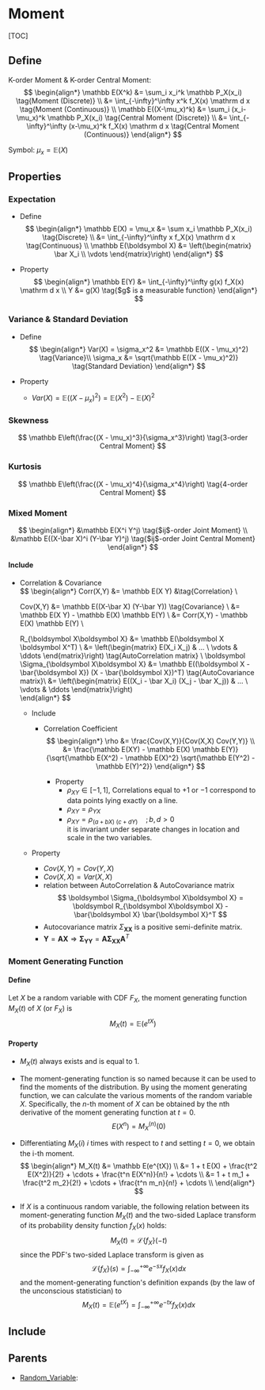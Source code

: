 # Moment

[TOC]

## Define

K-order Moment & K-order Central Moment:
$$
\begin{align*}
  \mathbb E(X^k) &= \sum_i x_i^k \mathbb P_X(x_i)  \tag{Moment (Discrete)}  \\
    &= \int_{-\infty}^\infty x^k f_X(x) \mathrm d x  \tag{Moment (Continuous)}  \\
  \mathbb E((X-\mu_x)^k) &= \sum_i (x_i-\mu_x)^k \mathbb P_X(x_i)  \tag{Central Moment (Discrete)}  \\
    &= \int_{-\infty}^\infty (x-\mu_x)^k f_X(x) \mathrm d x  \tag{Central Moment (Continuous)}
\end{align*}
$$

Symbol: $\mu_x = \mathbb E(X)$

## Properties

### Expectation

- Define
  $$
  \begin{align*}
    \mathbb E(X) = \mu_x &= \sum x_i \mathbb P_X(x_i)  \tag{Discrete}  \\
      &= \int_{-\infty}^\infty x f_X(x) \mathrm d x  \tag{Continuous}  \\
    \mathbb E(\boldsymbol X) &= \left(\begin{matrix} \bar X_i \\ \vdots \end{matrix}\right) 
  \end{align*}
  $$

- Property
  $$
  \begin{align*}
    \mathbb E(Y) &= \int_{-\infty}^\infty g(x) f_X(x) \mathrm d x  \\
    Y &= g(X)  \tag{$g$ is a measurable function}
  \end{align*}
  $$

### Variance & Standard Deviation

- Define
  $$
  \begin{align*}
    Var(X) = \sigma_x^2 &= \mathbb E((X - \mu_x)^2)  \tag{Variance}\\
    \sigma_x &= \sqrt{\mathbb E((X - \mu_x)^2)}  \tag{Standard Deviation}
  \end{align*}
  $$

- Property
  - $Var(X) = \mathbb E((X - \mu_x)^2) = \mathbb E(X^2) - \mathbb E(X)^2$

### Skewness  

$$
\mathbb E\left(\frac{(X - \mu_x)^3}{\sigma_x^3}\right)  \tag{3-order Central Moment}
$$

### Kurtosis  

$$
\mathbb E\left(\frac{(X - \mu_x)^4}{\sigma_x^4}\right)  \tag{4-order Central Moment}
$$

### Mixed Moment  

$$
\begin{align*}
  &\mathbb E(X^i Y^j) \tag{$ij$-order Joint Moment}  \\
  &\mathbb E((X-\bar X)^i (Y-\bar Y)^j) \tag{$ij$-order Joint Central Moment}
\end{align*}
$$

#### Include

* Correlation & Covariance  
  $$
  \begin{align*}
    Corr(X,Y) &= \mathbb E(X Y)  &\tag{Correlation}  \\
  
    Cov(X,Y) 
    &= \mathbb E((X-\bar X) (Y-\bar Y))   \tag{Covariance}  \\
    &= \mathbb E(X Y) - \mathbb E(X) \mathbb E(Y)  \\
    &= Corr(X,Y) - \mathbb E(X) \mathbb E(Y)  \\
  
    R_{\boldsymbol X\boldsymbol X} &= \mathbb E(\boldsymbol X \boldsymbol X^T)  \\
    &= \left(\begin{matrix} E(X_i X_j) & ... \\ \vdots & \ddots \end{matrix}\right)  \tag{AutoCorrelation matrix}  \\
    \boldsymbol \Sigma_{\boldsymbol X\boldsymbol X} &= \mathbb E((\boldsymbol X - \bar{\boldsymbol X}) (X - \bar{\boldsymbol X})^T)  \tag{AutoCovariance matrix}\\
    &= \left(\begin{matrix} E((X_i - \bar X_i) (X_j - \bar X_j)) & ... \\ \vdots & \ddots \end{matrix}\right)  
  \end{align*}
  $$
  
  - Include
    * Correlation Coefficient
      $$
      \begin{align*}
        \rho 
        &= \frac{Cov(X,Y)}{Cov(X,X) Cov(Y,Y)}  \\
        &= \frac{\mathbb E(XY) - \mathbb E(X) \mathbb E(Y)}{\sqrt{\mathbb E(X^2) - \mathbb E(X)^2} \sqrt{\mathbb E(Y^2) - \mathbb E(Y)^2}}
      \end{align*}
      $$
      
      - Property
        - $\rho_{XY} \in [-1, 1]$, Correlations equal to $+1$ or $-1$ correspond to data points lying exactly on a line.
        - $\rho_{XY} = \rho_{YX}$
        - $\rho_{XY} = \rho_{(a + b X)\ (c + d Y)} \quad; b, d > 0$  
          it is invariant under separate changes in location and scale in the two variables.
  
  - Property
    - $Cov(X,Y) = Cov(Y,X)$
    - $Cov(X,X) = Var(X,X)$
    - relation between AutoCorrelation & AutoCovariance matrix
      $$
      \boldsymbol \Sigma_{\boldsymbol X\boldsymbol X} = \boldsymbol R_{\boldsymbol X\boldsymbol X} - \bar{\boldsymbol X} \bar{\boldsymbol X}^T
      $$
    - Autocovariance matrix $\Sigma_{\boldsymbol X\boldsymbol X}$ is a positive semi-definite matrix.
    - $\boldsymbol Y = \boldsymbol A \boldsymbol X \Rightarrow \boldsymbol \Sigma_{\boldsymbol Y\boldsymbol Y} = \boldsymbol A \boldsymbol \Sigma_{\boldsymbol X\boldsymbol X} \boldsymbol A^T$

### Moment Generating Function

#### Define

Let $X$ be a random variable with CDF $F_X$, the moment generating function $M_X(t)$ of $X$ (or $F_X$) is 
$$
M_X(t) = \mathbb E(e^{tX})
$$

#### Property

- $M_X(t)$ always exists and is equal to 1.

- The moment-generating function is so named because it can be used to find the moments of the distribution. By using the moment generating function, we can calculate the various moments of the random variable $X$. Specifically, the $n$-th moment of $X$ can be obtained by the nth derivative of the moment generating function at $t=0$.
  $$
  E(X^n) = M_X^{(n)}(0)
  $$

- Differentiating $M_X(i)$ $i$ times with respect to $t$ and setting $t=0$, we obtain the i-th moment.
  $$
  \begin{align*}
  M_X(t) &= \mathbb E(e^{tX}) \\
   &= 1 + t E(X) + \frac{t^2 E(X^2)}{2!} + \cdots + \frac{t^n E(X^n)}{n!} + \cdots  \\
   &= 1 + t m_1 + \frac{t^2 m_2}{2!} + \cdots + \frac{t^n m_n}{n!} + \cdots  \\
  \end{align*}
  $$

- If $X$ is a continuous random variable, the following relation between its moment-generating function $M_X(t)$ and the two-sided Laplace transform of its probability density function $f_X(x)$ holds:
  $$
  M_X(t) = \mathcal L\{f_X\}(-t)
  $$
  since the PDF's two-sided Laplace transform is given as
  $$
  \mathcal L\{f_X\}(s) = \int_{-\infty}^{+\infty} e^{-sx} f_X(x) dx
  $$
  and the moment-generating function's definition expands (by the law of the unconscious statistician) to
  $$
  M_X(t) =  \mathbb E(e^{tX}) = \int_{-\infty}^{+\infty} e^{-tx} f_X(x) dx
  $$

## Include

## Parents

- [Random_Variable](./Random_Variable.md): 

